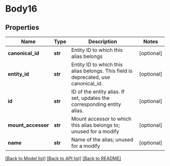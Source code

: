 # Body16

## Properties
Name | Type | Description | Notes
------------ | ------------- | ------------- | -------------
**canonical_id** | **str** | Entity ID to which this alias belongs | [optional] 
**entity_id** | **str** | Entity ID to which this alias belongs. This field is deprecated, use canonical_id. | [optional] 
**id** | **str** | ID of the entity alias. If set, updates the corresponding entity alias. | [optional] 
**mount_accessor** | **str** | Mount accessor to which this alias belongs to; unused for a modify | [optional] 
**name** | **str** | Name of the alias; unused for a modify | [optional] 

[[Back to Model list]](../README.md#documentation-for-models) [[Back to API list]](../README.md#documentation-for-api-endpoints) [[Back to README]](../README.md)

